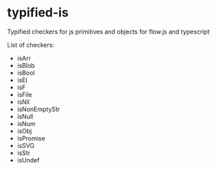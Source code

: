 # typified-is
Typified checkers for js primitives and objects for flow.js and typescript

List of checkers:
- isArr
- isBlob
- isBool
- isEl
- isF
- isFile
- isNil
- isNonEmptyStr
- isNull
- isNum
- isObj
- isPromise
- isSVG
- isStr
- isUndef
